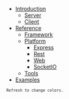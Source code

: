 <!-- docs/_sidebar.md -->


* [Introduction](/main.md)
    * [Server](introduction/server.md)
    * [Client](introduction/client.md)
* [Reference](documentation/main.md)
    * [Framework](modules/framework/main.md)
    * [Platform](modules/platform/main.md)
        * [Express](modules/platform/express/README.md)
        * [Rest](modules/platform/rest/README.md)
        * [Web](modules/platform/web/README.md)
        * [SocketIO](modules/platform/socketio/README.md)
    * [Tools](modules/tools/main.md)
* [Examples](examples/index.md)

<!-- 
* [Client](https://www.npmjs.com/package/@methodus/client)
* [Contracts](https://www.npmjs.com/package/@methodus/contracts)
* [Data](https://www.npmjs.com/package/@methodus/data)
* [Describe plugin](https://www.npmjs.com/package/@methodus/describe) -->

<small>`Refresh to change colors.`<small>